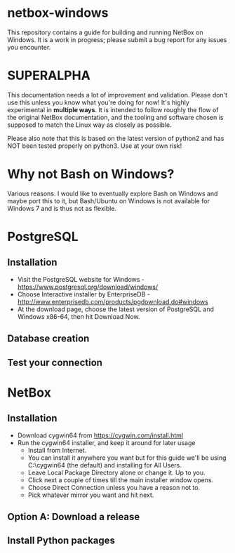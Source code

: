# netbox-windows
This repository contains a guide for building and running NetBox on Windows. It is a work in progress; please submit a bug report for any issues you encounter.

# SUPERALPHA
This documentation needs a lot of improvement and validation. Please don't use this unless you know what you're doing for now! It's highly experimental in **multiple ways**. It is intended to follow roughly the flow of the original NetBox documentation, and the tooling and software chosen is supposed to match the Linux way as closely as possible.

Please also note that this is based on the latest version of python2 and has NOT been tested properly on python3. Use at your own risk!

# Why not Bash on Windows?
Various reasons. I would like to eventually explore Bash on Windows and maybe port this to it, but Bash/Ubuntu on Windows is not available for Windows 7 and is thus not as flexible.

# PostgreSQL
## Installation
* Visit the PostgreSQL website for Windows - https://www.postgresql.org/download/windows/
* Choose Interactive installer by EnterpriseDB - http://www.enterprisedb.com/products/pgdownload.do#windows
* At the download page, choose the latest version of PostgreSQL and Windows x86-64, then hit Download Now.

## Database creation
## Test your connection

# NetBox
## Installation
* Download cygwin64 from https://cygwin.com/install.html
* Run the cygwin64 installer, and keep it around for later usage
  * Install from Internet.
  * You can install it anywhere you want but for this guide we'll be using C:\cygwin64 (the default) and installing for All Users.
  * Leave Local Package Directory alone or change it. Up to you.
  * Click next a couple of times till the main installer window opens.
  * Choose Direct Connection unless you have a reason not to.
  * Pick whatever mirror you want and hit next.

## Option A: Download a release

## Install Python packages

